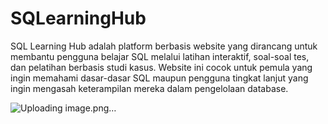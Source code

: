 # SQLearningHub
SQL Learning Hub adalah platform berbasis website yang dirancang untuk membantu pengguna belajar SQL melalui latihan interaktif, soal-soal tes, dan pelatihan berbasis studi kasus. Website ini cocok untuk pemula yang ingin memahami dasar-dasar SQL maupun pengguna tingkat lanjut yang ingin mengasah keterampilan mereka dalam pengelolaan database.

![Uploading image.png…]()
